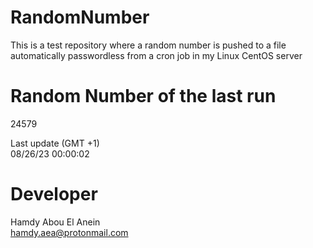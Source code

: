 # RandomNumber    
This is a test repository where a random number is pushed to a file automatically passwordless from a cron job in my Linux CentOS server    
# Random Number of the last run   
24579
      
Last update (GMT +1)    
08/26/23 00:00:02
# Developer    
Hamdy Abou El Anein   
hamdy.aea@protonmail.com
